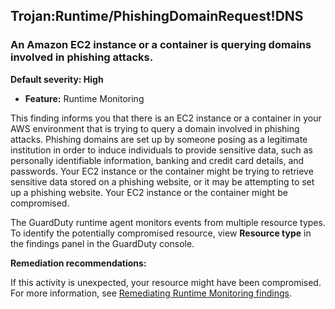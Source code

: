 Trojan:Runtime/PhishingDomainRequest!DNS
----------------------------------------


### An Amazon EC2 instance or a container is querying domains involved in phishing attacks.


**Default severity: High**


 * **Feature:** Runtime Monitoring

This finding informs you that there is an EC2 instance or a container in your AWS environment that is trying to query a domain involved in phishing attacks. Phishing domains are set up by someone posing as a legitimate institution in order to induce individuals to provide sensitive data, such as personally identifiable information, banking and credit card details, and passwords. Your EC2 instance or the container might be trying to retrieve sensitive data stored on a phishing website, or it may be attempting to set up a phishing website. Your EC2 instance or the container might be compromised.


The GuardDuty runtime agent monitors events from multiple resource types. To identify the potentially compromised resource, view **Resource type** in the findings panel in the GuardDuty console.


**Remediation recommendations:**


If this activity is unexpected, your resource might have been compromised. For more information, see [Remediating Runtime Monitoring findings](https://docs.aws.amazon.com/guardduty/latest/ug/guardduty-remediate-runtime-monitoring.html).

